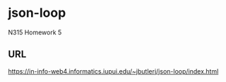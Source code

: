 # json-loop

N315 Homework 5

## URL

https://in-info-web4.informatics.iupui.edu/~jbutlerj/json-loop/index.html
